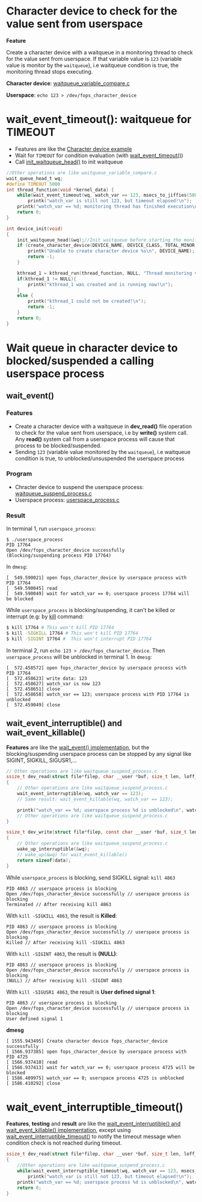 # Character device to check for the value sent from userspace

**Feature**

Create a character device with a waitqueue in a monitoring thread to check for the value sent from userspace. If that variable value is ``123`` (variable value is monitor by the ``waitqueue``), i.e waitqueue condition is true, the monitoring thread stops executing.

**Character device**: [waitqueue_variable_compare.c](waitqueue_variable_compare.c)

**Userspace**: ``echo 123 > /dev/fops_character_device``

# wait_event_timeout(): waitqueue for TIMEOUT

* Features are like the [Character device example](#character-device-to-check-for-the-value-sent-from-userspace)
* Wait for ``TIMEOUT`` for condition evaluation (with [wait_event_timeout()](README.md#wait_event_timeout))
* Call [init_waitqueue_head()](README.md#init_waitqueue_head) to init waitqueue

```c
//Other operations are like waitqueue_variable_compare.c
wait_queue_head_t wq;
#define TIMEOUT 5000
int thread_function(void *kernel_data) {
	while(wait_event_timeout(wq, watch_var == 123, msecs_to_jiffies(5000)) == 0) 
		printk("watch_var is still not 123, but timeout elapsed!\n");
	printk("watch_var == %d; monitoring thread has finished execution\n", watch_var);
	return 0;
}

int device_init(void)
{
	init_waitqueue_head(&wq);//Init waitqueue before starting the monitoring thread
	if (create_character_device(DEVICE_NAME, DEVICE_CLASS, TOTAL_MINOR, BASE_MINOR, &dev_info, &fops)){
		printk("Unable to create character device %s\n", DEVICE_NAME);
		return -1;
	}

	kthread_1 = kthread_run(thread_function, NULL, "Thread monitoring variable sent from userspace");
	if(kthread_1 != NULL){
		printk("kthread_1 was created and is running now!\n");
	}
	else {
		printk("kthread_1 could not be created!\n");
		return -1;
	}
	return 0;
}
```
# Wait queue in character device to blocked/suspended a calling userspace process

## wait_event()

### Features
* Create a character device with a waitqueue in **dev_read()** file operation to check for the value sent from userspace, i.e by **write()** system call. Any **read()** system call from a userspace process will cause that process to be blocked/suspended.
* Sending ``123`` (variable value monitored by the ``waitqueue``), i.e waitqueue condition is true, to unblocked/unsuspended the userspace process

### Program

* Chracter device to suspend the userspace process: [waitqueue_suspend_process.c](waitqueue_suspend_process.c)
* Userspace process: [userspace_process.c](userspace_process.c)

### Result

In terminal 1, run ``userspace_process``:

```
$ ./userspace_process
PID 17764
Open /dev/fops_character_device successfully
(Blocking/suspending process PID 17764)
```

In ``dmesg``:

```
[  549.590021] open fops_character_device by userspace process with PID 17764
[  549.590045] read
[  549.590049] wait for watch_var == 0; userspace process 17764 will be blocked
```

While ``userspace_process`` is blocking/suspending, it can't be killed or interrupt (e.g: by [kill](https://github.com/TranPhucVinh/Linux-Shell/blob/master/Physical%20layer/Process/Signal.md#kill) command:

```sh
$ kill 17764 # This won't kill PID 17764
$ kill -SIGKILL 17764 # This won't kill PID 17764
$ kill -SIGINT 17764 #  This won't interrupt PID 17764
```

In terminal 2, run ``echo 123 > /dev/fops_character_device``. Then ``userspace_process`` will be unblocked in terminal 1. In ``dmesg``:

```
[  572.458572] open fops_character_device by userspace process with PID 17764
[  572.458623] write data: 123
[  572.458627] watch_var is now 123
[  572.458651] close
[  572.458658] watch_var == 123; userspace process with PID 17764 is unblocked
[  572.459049] close
```
## wait_event_interruptible() and wait_event_killable()

**Features** are like the [wait_event() implementation](#wait_event), but the blocking/suspending userspace process can be stopped by any signal like SIGINT, SIGKILL, SIGUSR1,...

```c
// Other operations are like waitqueue_suspend_process.c
ssize_t dev_read(struct file*filep, char __user *buf, size_t len, loff_t *offset)
{
	// Other operations are like waitqueue_suspend_process.c
	wait_event_interruptible(wq, watch_var == 123);
    // Same result: wait_event_killable(wq, watch_var == 123);

    printk("watch_var == %d; userspace process %d is unblocked\n", watch_var, userspace_process->pid);
	// Other operations are like waitqueue_suspend_process.c
}

ssize_t dev_write(struct file*filep, const char __user *buf, size_t len, loff_t *offset)
{
	// Other operations are like waitqueue_suspend_process.c
	wake_up_interruptible(&wq);
	// wake_up(&wq) for wait_event_killable()
	return sizeof(data);
}
```

While ``userspace_process`` is blocking, send SIGKILL signal: ``kill 4863``
```
PID 4863 // userspace process is blocking 
Open /dev/fops_character_device successfully // userspace process is blocking 
Terminated // After receiving kill 4863
```

With ``kill -SIGKILL 4863``, the result is **Killed**:

```
PID 4863 // userspace process is blocking 
Open /dev/fops_character_device successfully // userspace process is blocking 
Killed // After receiving kill -SIGKILL 4863
```
With ``kill -SIGINT 4863``, the result is **(NULL)**:
```
PID 4863 // userspace process is blocking 
Open /dev/fops_character_device successfully // userspace process is blocking 
(NULL) // After receiving kill -SIGINT 4863
```
With ``kill -SIGUSR1 4863``, the result is **User defined signal 1**:
```
PID 4863 // userspace process is blocking 
Open /dev/fops_character_device successfully // userspace process is blocking 
User defined signal 1
```
**dmesg**
```
[ 1555.943495] Create character device fops_character_device successfully
[ 1566.937385] open fops_character_device by userspace process with PID 4725
[ 1566.937410] read
[ 1566.937413] wait for watch_var == 0; userspace process 4725 will be blocked
[ 1586.409975] watch_var == 0; userspace process 4725 is unblocked
[ 1586.410292] close
```

# wait_event_interruptible_timeout()

**Features**, **testing** and **result** are like the [wait_event_interruptible() and wait_event_killable() implementation](#wait_event_interruptible-and-wait_event_killable), except using [wait_event_interruptible_timeout()](README.md#wait_event_interruptible_timeout) to notify the timeout message when condition check is not reached during timeout.

```c
ssize_t dev_read(struct file*filep, char __user *buf, size_t len, loff_t *offset)
{
	//Other operations are like waitqueue_suspend_process.c
	while(wait_event_interruptible_timeout(wq, watch_var == 123, msecs_to_jiffies(10000)) == 0) 
		printk("watch_var is still not 123, but timeout elapsed!\n");
	printk("watch_var == %d; userspace process %d is unblocked\n", watch_var, userspace_process->pid);
	return 0;
}
```